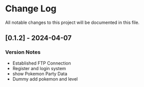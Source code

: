 
# Change Log
All notable changes to this project will be documented in this file.

## [0.1.2] - 2024-04-07
 
### Version Notes

- Established FTP Connection
- Register and login system
- show Pokemon Party Data
- Dummy add pokemon and level

